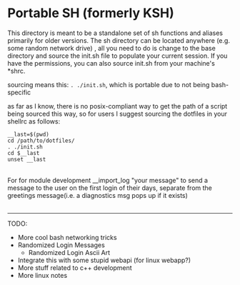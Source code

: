 # Portable SH (formerly KSH)
This directory is meant to be a standalone set of sh functions and aliases primarily for older versions. The sh directory can be located anywhere (e.g. some random network drive) , all you need to do is change to the base directory and source the init.sh file to populate your current session. If you have the permissions, you can also source init.sh from your machine's *shrc.   


sourcing means this: `. ./init.sh`, which is portable due to not being bash-specific


as far as I know, there is no posix-compliant way to get the path of a script being sourced this way, so for users I suggest sourcing the dotfiles in your shellrc as follows:

```
__last=$(pwd)
cd /path/to/dotfiles/
. ./init.sh
cd $__last
unset __last
```

<br />
For for module development
__import_log "your message" to send a message to the user on the first login of their days, separate from the greetings message(i.e. a diagnostics msg pops up if it exists)

<br />
<br />

--------

TODO:
* More cool bash networking tricks
* Randomized Login Messages
  * Randomized Login Ascii Art
* Integrate this with some stupid webapi (for linux webapp?)
* More stuff related to c++ development
* More linux notes
